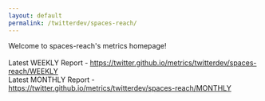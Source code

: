```yaml
---
layout: default
permalink: /twitterdev/spaces-reach/
---
```

Welcome to spaces-reach's metrics homepage!
<br><br>
Latest WEEKLY Report - <a href="https://twitter.github.io/metrics/twitterdev/spaces-reach/WEEKLY">https://twitter.github.io/metrics/twitterdev/spaces-reach/WEEKLY</a>
<br>
Latest MONTHLY Report - <a href="https://twitter.github.io/metrics/twitterdev/spaces-reach/MONTHLY">https://twitter.github.io/metrics/twitterdev/spaces-reach/MONTHLY</a>
<br>
